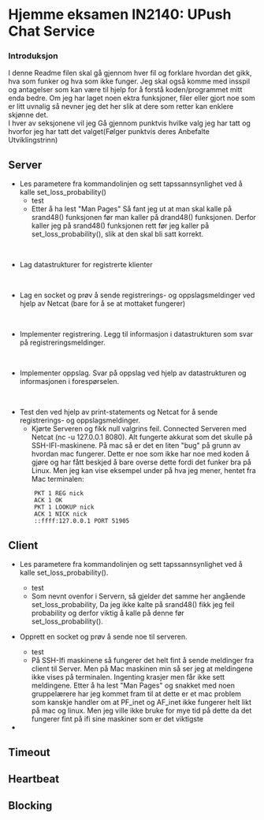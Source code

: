 # Hjemme eksamen IN2140: UPush Chat Service

### Introduksjon
I denne Readme filen skal gå gjennom hver fil og forklare hvordan det gikk, hva som funker og hva som ikke funger. Jeg skal også komme med insspil og antagelser som kan være til hjelp for å forstå koden/programmet mitt enda bedre. Om jeg har laget noen ektra funksjoner, filer eller gjort noe som er litt uvnalig så nevner jeg det her slik at dere som retter kan enklere skjønne det.<br />
I hver av seksjonene vil jeg Gå gjennom punktvis hvilke valg jeg har tatt og hvorfor jeg har tatt det valget(Følger punktvis deres Anbefalte Utviklingstrinn) 

## Server
* Les parametere fra kommandolinjen og sett tapssannsynlighet ved å kalle
set_loss_probability()
  * test
  * Etter å ha lest "Man Pages" Så fant jeg ut at man skal kalle på srand48() funksjonen før man kaller på drand48() funksjonen. Derfor kaller jeg på srand48() funksjonen rett før jeg kaller på set_loss_probability(), slik at den skal bli satt korrekt. 
<br />

* Lag datastrukturer for registrerte klienter

<br />

* Lag en socket og prøv å sende registrerings- og oppslagsmeldinger ved hjelp av Netcat
(bare for å se at mottaket fungerer)

<br />

* Implementer registrering. Legg til informasjon i datastrukturen som svar på
registreringsmeldinger.

<br />

* Implementer oppslag. Svar på oppslag ved hjelp av datastrukturen og informasjonen i
forespørselen.

<br />

* Test den ved hjelp av print-statements og Netcat for å sende registrerings- og
oppslagsmeldinger.
  * Kjørte Serveren og fikk null valgrins feil. Connected Serveren med Netcat (nc -u 127.0.0.1 8080). Alt fungerte akkurat som det skulle på SSH-IFI-maskinene. På mac så er det en liten "bug" på grunn av hvordan mac fungerer. Dette er noe som ikke har noe med koden å gjøre og har fått beskjed å bare overse dette fordi det funker bra på Linux. Men jeg kan vise eksempel under på hva jeg mener, hentet fra Mac terminalen:
  ```LOOKUP test
      PKT 1 REG nick
      ACK 1 OK
      PKT 1 LOOKUP nick
      ACK 1 NICK nick
      ::ffff:127.0.0.1 PORT 51905
  ```

## Client
* Les parametere fra kommandolinjen og sett tapssannsynlighet ved å kalle
set_loss_probability().
   * test
  * Som nevnt ovenfor i Servern, så gjelder det samme her angående set_loss_probability, Da jeg ikke kalte på srand48() fikk jeg feil probability og derfor viktig å kalle på denne før set_loss_probability().

* Opprett en socket og prøv å sende noe til serveren.
  * test
  * På SSH-Ifi maskinene så fungerer det helt fint å sende meldinger fra client til Server. Men på Mac maskinen min så ser jeg at meldingene ikke vises på terminalen. Ingenting krasjer men får ikke sett meldingene. Etter å ha lest "Man Pages" og snakket med noen gruppelærere har jeg kommet fram til at dette er et mac problem som kanskje handler om at PF_inet og AF_inet ikke fungerer helt likt på mac og linux. Men jeg ville ikke bruke for mye tid på dette da det fungerer fint på ifi sine maskiner som er det viktigste

*

## Timeout

## Heartbeat

## Blocking
